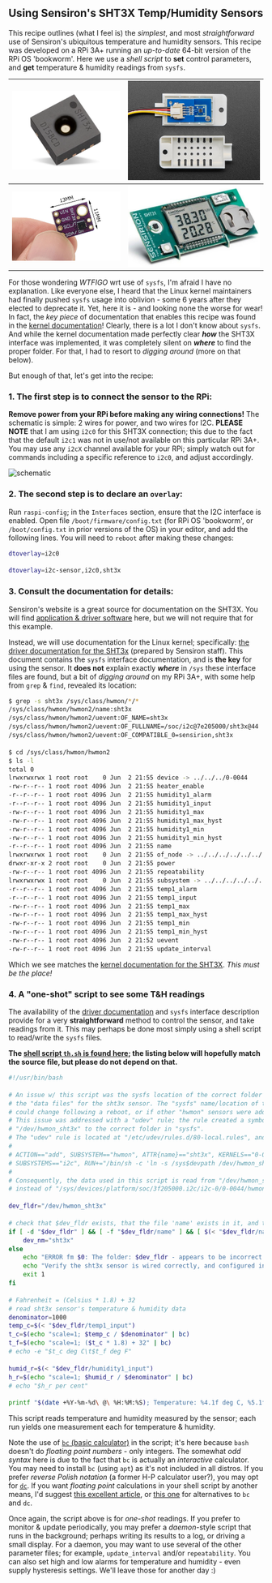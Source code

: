 ## Using Sensiron's SHT3X Temp/Humidity Sensors

This recipe outlines (what I feel is) the *simplest*, and most *straightforward* use of Sensiron's ubiquitous temperature and humidity sensors. This recipe was developed on a RPi 3A+ running an *up-to-date* 64-bit version of the RPi OS 'bookworm'. Here we use a *shell script* to **set** control parameters, and **get** temperature & humidity readings from `sysfs`. 

| ![SHT3x_chip](./pix/SHT3x_chip.png)     | ![SHT3x-module-2](./pix/SHT3x-module-2.jpg)   |
| --------------------------------------- | --------------------------------------------- |
| ![SHT3x-module](./pix/SHT3x-module.jpg) | ![SHT3x-w-display](./pix/SHT3x-w-display.jpg) |

For those wondering *WTFIGO* wrt use of `sysfs`, I'm afraid I have no explanation. Like everyone else, I heard that the Linux kernel maintainers had finally pushed `sysfs` usage into oblivion - some 6 years after they elected to deprecate it. Yet, here it is - and looking none the worse for wear! In fact, the *key piece* of documentation that enables this recipe was found in the [kernel documentation](https://www.kernel.org/doc/html/latest/hwmon/sht3x.html)! Clearly, there is a lot I don't know about `sysfs`. And while the kernel documentation made perfectly clear ***how*** the SHT3X interface was implemented, it was completely silent on ***where*** to find the proper folder. For that, I had to resort to *digging around* (more on that below).   

But enough of that, let's get into the recipe: 

### 1. The first step is to connect the sensor to the RPi: 

**Remove power from your RPi before making any wiring connections!** The schematic is simple: 2 wires for power, and two wires for I2C. **PLEASE NOTE** that I am using `i2c0` for this SHT3X connection; this due to the fact that the default `i2c1` was not in use/not available on this particular RPi 3A+. You may use any `i2cX` channel available for your RPi; simply watch out for commands including a specific reference to `i2c0`, and adjust accordingly.  

<!-- Begin schematic: In order to preserve an editable schematic, please
     don't edit this section directly.
     Click the "edit" link below the image in the preview instead. -->

![schematic](https://i.sstatic.net/mLq5TW5D.png)

<!-- End schematic -->

### 2. The second step is to declare an `overlay`:  

Run `raspi-config`; in the `Interfaces` section, ensure that the I2C interface is enabled. Open file `/boot/firmware/config.txt` (for RPi OS 'bookworm', or `/boot/config.txt` in prior versions of the OS)   in your editor, and add the following lines. You will need to `reboot` after making these changes:

```bash
dtoverlay=i2c0 

dtoverlay=i2c-sensor,i2c0,sht3x
```

### 3. Consult the documentation for details:

Sensiron's website is a great source for documentation on the SHT3X. You will find [application & driver software](https://sensirion.com/products/catalog/SHT30-DIS-F) here, but we will not require that for this example. 

Instead, we will use documentation for the Linux kernel; specifically: [the driver documentation for the SHT3x](https://www.kernel.org/doc/html/latest/hwmon/sht3x.html) (prepared by Sensiron staff). This document contains the `sysfs` interface documentation, and is **the key** for using the sensor. It **does not** explain exactly ***where*** in `/sys` these interface files are found, but a bit of *digging around* on my RPi 3A+, with some help from `grep` & `find`, revealed its location: 

```bash
$ grep -s sht3x /sys/class/hwmon/*/*
/sys/class/hwmon/hwmon2/name:sht3x
/sys/class/hwmon/hwmon2/uevent:OF_NAME=sht3x
/sys/class/hwmon/hwmon2/uevent:OF_FULLNAME=/soc/i2c@7e205000/sht3x@44
/sys/class/hwmon/hwmon2/uevent:OF_COMPATIBLE_0=sensirion,sht3x

$ cd /sys/class/hwmon/hwmon2
$ ls -l 
total 0
lrwxrwxrwx 1 root root    0 Jun  2 21:55 device -> ../../../0-0044
-rw-r--r-- 1 root root 4096 Jun  2 21:55 heater_enable
-r--r--r-- 1 root root 4096 Jun  2 21:55 humidity1_alarm
-r--r--r-- 1 root root 4096 Jun  2 21:55 humidity1_input
-rw-r--r-- 1 root root 4096 Jun  2 21:55 humidity1_max
-rw-r--r-- 1 root root 4096 Jun  2 21:55 humidity1_max_hyst
-rw-r--r-- 1 root root 4096 Jun  2 21:55 humidity1_min
-rw-r--r-- 1 root root 4096 Jun  2 21:55 humidity1_min_hyst
-r--r--r-- 1 root root 4096 Jun  2 21:55 name
lrwxrwxrwx 1 root root    0 Jun  2 21:55 of_node -> ../../../../../../../../firmware/devicetree/base/soc/i2c@7e205000/sht3x@44
drwxr-xr-x 2 root root    0 Jun  2 21:55 power
-rw-r--r-- 1 root root 4096 Jun  2 21:55 repeatability
lrwxrwxrwx 1 root root    0 Jun  2 21:55 subsystem -> ../../../../../../../../class/hwmon
-r--r--r-- 1 root root 4096 Jun  2 21:55 temp1_alarm
-r--r--r-- 1 root root 4096 Jun  2 21:55 temp1_input
-rw-r--r-- 1 root root 4096 Jun  2 21:55 temp1_max
-rw-r--r-- 1 root root 4096 Jun  2 21:55 temp1_max_hyst
-rw-r--r-- 1 root root 4096 Jun  2 21:55 temp1_min
-rw-r--r-- 1 root root 4096 Jun  2 21:55 temp1_min_hyst
-rw-r--r-- 1 root root 4096 Jun  2 21:52 uevent
-rw-r--r-- 1 root root 4096 Jun  2 21:55 update_interval
```

Which we see matches the [kernel documentation for the SHT3X](https://www.kernel.org/doc/html/latest/hwmon/sht3x.html). *This must be the place!*  

### 4. A "one-shot" script to see some T&H readings

The availability of the [driver documentation](https://www.kernel.org/doc/html/latest/hwmon/sht3x.html) and `sysfs` interface description provide for a very **straightforward** method to control the sensor, and take readings from it. This may perhaps be done most simply using a shell script to read/write the `sysfs` files. 

**The [shell script `th.sh` is found here](source/th.sh); the listing below will hopefully match the source file, but please do not depend on that.** 

```bash
#!/usr/bin/bash

# An issue w/ this script was the sysfs location of the correct folder containing
# the "data files" for the sht3x sensor. The "sysfs" name/location of the folder
# could change following a reboot, or if other "hwmon" sensors were added/removed.
# This issue was addressed with a "udev" rule; the rule created a symbolic link at
# "/dev/hwmon_sht3x" to the correct folder in "sysfs".
# The "udev" rule is located at "/etc/udev/rules.d/80-local.rules", and is:
#
# ACTION=="add", SUBSYSTEM=="hwmon", ATTR{name}=="sht3x", KERNELS=="0-0044", \
# SUBSYSTEMS=="i2c", RUN+="/bin/sh -c 'ln -s /sys$devpath /dev/hwmon_sht3x'"
#
# Consequently, the data used in this script is read from "/dev/hwmon_sht3x"
# instead of "/sys/devices/platform/soc/3f205000.i2c/i2c-0/0-0044/hwmon/hwmonX"

dev_fldr="/dev/hwmon_sht3x"

# check that $dev_fldr exists, that the file 'name' exists in it, and that the file contains 'sht3X'
if [ -d "$dev_fldr" ] && [ -f "$dev_fldr/name" ] && [ $(< "$dev_fldr/name") = "sht3x" ]; then
    dev_nm="sht3x"
else
    echo "ERROR fm $0: The folder: $dev_fldr - appears to be incorrect or missing."
    echo "Verify the sht3x sensor is wired correctly, and configured in config.txt"
    exit 1
fi

# Fahrenheit = (Celsius * 1.8) + 32
# read sht3x sensor's temperature & humidity data
denominator=1000
temp_c=$(< "$dev_fldr/temp1_input")
t_c=$(echo "scale=1; $temp_c / $denominator" | bc)
t_f=$(echo "scale=1; ($t_c * 1.8) + 32" | bc)
# echo -e "$t_c deg C\t$t_f deg F"

humid_r=$(< "$dev_fldr/humidity1_input")
h_r=$(echo "scale=1; $humid_r / $denominator" | bc)
# echo "$h_r per cent"

printf "$(date +%Y-%m-%d\ @\ %H:%M:%S); Temperature: %4.1f deg C, %5.1f deg F\tHumidity: %4.1f %% relative humidity\n" $t_c $t_f $h_r

```

This script reads temperature and humidity measured by the sensor; each run yields one measurement each for temperature & humidity. 

Note the use of [`bc` (basic calculator)](https://www.gnu.org/software/bc/manual/html_mono/bc.html) in the script; it's here because `bash` doesn't do *floating point numbers* - only integers. The somewhat *odd syntax* here is due to the fact that `bc` is actually an *interactive* calculator. You may need to install `bc` (using `apt`) as it's not included in all distros. If you prefer *reverse Polish notation* (a former H-P calculator user?), you may opt for [`dc`](https://www.gnu.org/software/bc/manual/dc-1.05/html_mono/dc.html).  If you want *floating point* calculations in your shell script by another means, I'd suggest [this excellent article](https://www.baeldung.com/linux/shell-round-floating-point-numbers), or [this one](https://www.howtogeek.com/floating-point-math-in-linux-bash/) for alternatives to `bc` and `dc`. 

Once again, the script above is for *one-shot* readings. If you prefer to monitor & update periodically, you may prefer a *daemon*-style script that runs in the background; perhaps writing its results to a log, or driving a small display. For a daemon, you may want to use several of the other parameter files; for example, `update_interval` and/or `repeatability`. You can also set high and low alarms for temperature and humidity - even supply hysteresis settings. We'll leave those for another day :) 

